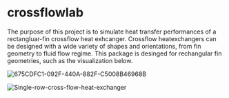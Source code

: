 # crossflowlab
The purpose of this project is to simulate heat transfer performances of a rectangluar-fin crossflow heat exhcanger. Crossflow heatexchangers can be designed with a wide variety of shapes and orientations, from fin geometry to fluid flow regime. This package is desinged for rechangular fin geometries, such as the visualization below.

![675CDFC1-092F-440A-882F-C5008B46968B](https://github.com/user-attachments/assets/f3b45ad4-6419-4be1-97d3-3152a35268a6)



![Single-row-cross-flow-heat-exchanger](https://github.com/user-attachments/assets/74173f7d-9db9-464d-883a-9ad3cb388355)



